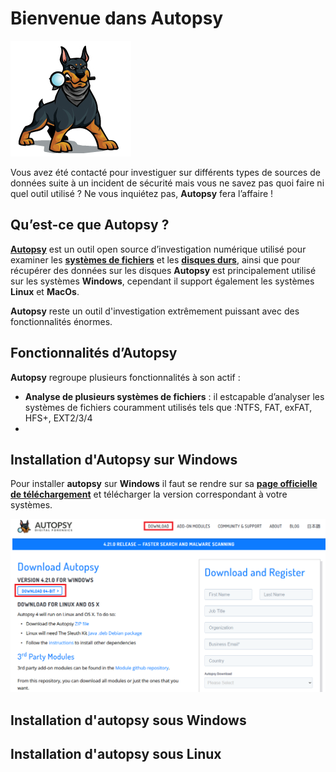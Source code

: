 
# Bienvenue dans Autopsy 
![Alt text](image.png)


Vous avez été contacté pour investiguer sur différents types de sources de données suite à un incident de sécurité mais vous ne savez pas quoi faire ni quel outil utilisé ? Ne vous inquiétez pas, **Autopsy** fera l’affaire !

## Qu’est-ce que Autopsy ? 

[**Autopsy**](https://www.sleuthkit.org/autopsy/) est un outil open source d’investigation numérique utilisé pour examiner les [**systèmes de fichiers**](https://fr.wikipedia.org/wiki/Syst%C3%A8me_de_fichiers) et les [**disques durs**](https://fr.wikipedia.org/wiki/Disque_dur), ainsi que pour récupérer des données sur les disques **Autopsy** est principalement utilisé sur les systèmes **Windows**, cependant il support également les systèmes **Linux** et **MacOs**. 

**Autopsy** reste un outil d'investigation extrêmement puissant avec des fonctionnalités énormes. 

## Fonctionnalités d’Autopsy  

**Autopsy** regroupe plusieurs fonctionnalités à son actif : 

- **Analyse de plusieurs systèmes de fichiers** : il estcapable d’analyser les systèmes de fichiers couramment utilisés tels que :NTFS, FAT, exFAT, HFS+, EXT2/3/4
- 



## Installation d'Autopsy sur Windows

Pour installer **autopsy** sur **Windows** il faut se rendre sur sa [**page officielle de téléchargement**](https://www.autopsy.com/download/) et télécharger la version correspondant à votre systèmes.



![Alt text](image-1.png)




## Installation d'autopsy sous Windows 




## Installation d'autopsy sous Linux

